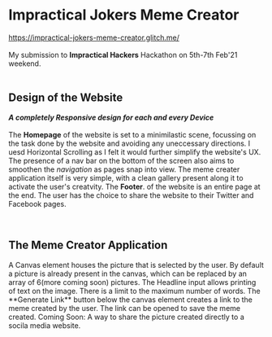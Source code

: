 <h1>Impractical Jokers Meme Creator</h1>
<a href="https://impractical-jokers-meme-creator.glitch.me/landing_page_1.html">https://impractical-jokers-meme-creator.glitch.me/</a>
<br>
<br>
My submission to <b>Impractical Hackers</b> Hackathon on 5th-7th Feb'21 weekend.
<br><br>
<h2>Design of the Website</h2>
<p>
  <b><i>A completely Responsive design for each and every Device</i></b><br><br>
  The <b>Homepage</b> of the website is set to a minimilastic scene, focussing on the task done by the website and avoiding any uneccessary directions. I uesd Horizontal Scrolling as I felt it would further simplify the website's UX. The presence of a nav bar on the bottom of the screen also aims to smoothen the <i>navigation</i> as pages snap into view. The meme creater application itself is very simple, with a clean gallery present along it to activate the user's creatvity. The <b>Footer</b>. of the website is an entire page at the end. The user has the choice to share the website to their Twitter and Facebook pages. 
</p>
<br>
<h2>The Meme Creator Application</h2>
<p>
  A Canvas element houses the picture that is selected by the user. By default a picture is already present in the canvas, which can be replaced by an array of 6(more coming soon) pictures. The Headline input allows printing of text on the image. There is a limit to the maximum number of words. The **Generate Link** button below the canvas element creates a link to the meme created by the user. The link can be opened to save the meme created. Coming Soon: A way to share the picture created directly to a socila media website.  
</p>
